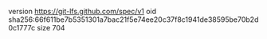 version https://git-lfs.github.com/spec/v1
oid sha256:66f611be7b5351301a7bac21f5e74ee20c37f8c1941de38595be70b2d0c1777c
size 704
